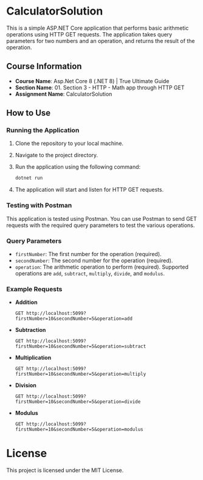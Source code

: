 # CalculatorSolution

This is a simple ASP.NET Core application that performs basic arithmetic operations using HTTP GET requests. The application takes query parameters for two numbers and an operation, and returns the result of the operation.

## Course Information

- **Course Name**: Asp.Net Core 8 (.NET 8) | True Ultimate Guide
- **Section Name**: 01. Section 3 - HTTP - Math app through HTTP GET
- **Assignment Name**: CalculatorSolution

## How to Use

### Running the Application

1. Clone the repository to your local machine.
2. Navigate to the project directory.
3. Run the application using the following command:

    ```bash
    dotnet run
    ```

4. The application will start and listen for HTTP GET requests.

### Testing with Postman

This application is tested using Postman. You can use Postman to send GET requests with the required query parameters to test the various operations.

### Query Parameters

- `firstNumber`: The first number for the operation (required).
- `secondNumber`: The second number for the operation (required).
- `operation`: The arithmetic operation to perform (required). Supported operations are `add`, `subtract`, `multiply`, `divide`, and `modulus`.

### Example Requests

- **Addition**

    ```
    GET http://localhost:5099?firstNumber=10&secondNumber=5&operation=add
    ```

- **Subtraction**

    ```
    GET http://localhost:5099?firstNumber=10&secondNumber=5&operation=subtract
    ```

- **Multiplication**

    ```
    GET http://localhost:5099?firstNumber=10&secondNumber=5&operation=multiply
    ```

- **Division**

    ```
    GET http://localhost:5099?firstNumber=10&secondNumber=5&operation=divide
    ```

- **Modulus**

    ```
    GET http://localhost:5099?firstNumber=10&secondNumber=5&operation=modulus
    ```

# License
This project is licensed under the MIT License.

